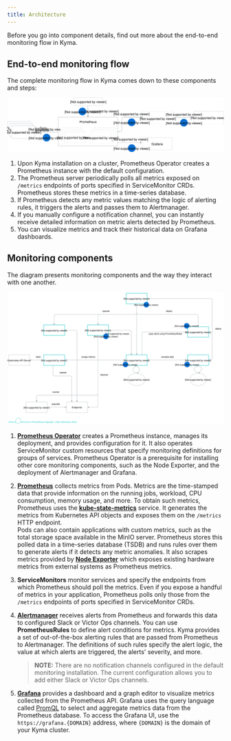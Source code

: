 ```yaml
---
title: Architecture
---
```


Before you go into component details, find out more about the end-to-end monitoring flow in Kyma.
## End-to-end monitoring flow

The complete monitoring flow in Kyma comes down to these components and steps:

![](./assets/monitoring-flow.svg)

1. Upon Kyma installation on a cluster, Prometheus Operator creates a Prometheus instance with the default configuration.
2. The Prometheus server periodically polls all metrics exposed on `/metrics` endpoints of ports specified in ServiceMonitor CRDs. Prometheus stores these metrics in a time-series database.
3. If Prometheus detects any metric values matching the logic of alerting rules, it triggers the alerts and passes them to Alertmanager.
4. If you manually configure a notification channel, you can instantly receive detailed information on metric alerts detected by Prometheus.
5. You can visualize metrics and track their historical data on Grafana dashboards.

## Monitoring components

The diagram presents monitoring components and the way they interact with one another.

![](./assets/monitoring-architecture.svg)


1. [**Prometheus Operator**](https://github.com/coreos/prometheus-operator) creates a Prometheus instance, manages its deployment, and provides configuration for it. It also operates ServiceMonitor custom resources that specify monitoring definitions for groups of services. Prometheus Operator is a prerequisite for installing other core monitoring components, such as the Node Exporter, and the deployment of Alertmanager and Grafana. 

2. [**Prometheus**](https://prometheus.io/docs/introduction) collects metrics from Pods. Metrics are the time-stamped data that provide information on the running jobs, workload, CPU consumption, memory usage, and more. To obtain such metrics, Prometheus uses the [**kube-state-metrics**](https://github.com/kubernetes/kube-state-metrics) service. It generates the metrics from Kubernetes API objects and exposes them on the `/metrics` HTTP endpoint.  
Pods can also contain applications with custom metrics, such as the total storage space available in the MinIO server. Prometheus stores this polled data in a time-series database (TSDB) and runs rules over them to generate alerts if it detects any metric anomalies. It also scrapes metrics provided by [**Node Exporter**](https://github.com/mindprince/nvidia_gpu_prometheus_exporter) which exposes existing hardware metrics from external systems as Prometheus metrics.

3. **ServiceMonitors** monitor services and specify the endpoints from which Prometheus should poll the metrics. Even if you expose a handful of metrics in your application, Prometheus polls only those from the `/metrics` endpoints of ports specified in ServiceMonitor CRDs. 

4. [**Alertmanager**](https://prometheus.io/docs/alerting/alertmanager/) receives alerts from Prometheus and forwards this data to configured Slack or Victor Ops channels.  You can use **PrometheusRules** to define alert conditions for metrics. Kyma provides a set of out-of-the-box alerting rules that are passed from Prometheus to Alertmanager. The definitions of such rules specify the alert logic, the value at which alerts are triggered, the alerts' severity, and more. 

    >**NOTE:** There are no notification channels configured in the default monitoring installation. The current configuration allows you to add either Slack or Victor Ops channels.

5. [**Grafana**](https://grafana.com/docs/guides/getting_started/) provides a dashboard and a graph editor to visualize metrics collected from the Prometheus API. Grafana uses the query language called [PromQL](https://prometheus.io/docs/prometheus/latest/querying/basics/) to select and aggregate metrics data from the Prometheus database. To access the Grafana UI, use the `https://grafana.{DOMAIN}` address, where `{DOMAIN}` is the domain of your Kyma cluster.


